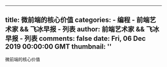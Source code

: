 
---
title: 微前端的核心价值
categories: 
    - 编程
    - 前端艺术家 && 飞冰早报 - 列表
author: 前端艺术家 && 飞冰早报 - 列表
comments: false
date: Fri, 06 Dec 2019 00:00:00 GMT
thumbnail: ''
---

<div>   
微前端的核心价值  
</div>
            